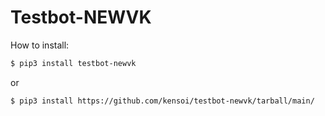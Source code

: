 # Testbot-NEWVK



How to install:
```bash
$ pip3 install testbot-newvk
```
or

```bash
$ pip3 install https://github.com/kensoi/testbot-newvk/tarball/main/
```